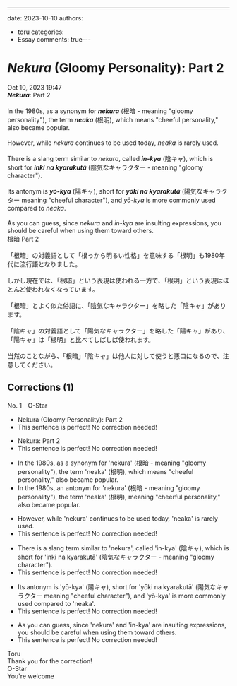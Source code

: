 ---
date: 2023-10-10
authors:
  - toru
categories:
  - Essay
comments: true---

# <strong><em>Nekura</strong></em> (Gloomy Personality): Part 2
<div class="date">Oct 10, 2023 19:47</div>
<div id="post"><div id="body_show_ori">
<strong><em>Nekura</strong></em>: Part 2<br/><br/>In the 1980s, as a synonym for <strong><em>nekura</em></strong> (根暗 - meaning "gloomy personality"), the term <strong><em>neaka</em></strong> (根明), which means "cheeful personality," also became popular.<br/><br/>However, while <em>nekura</em> continues to be used today, <em>neaka</em> is rarely used.<br/><br/>There is a slang term similar to <em>nekura</em>, called <strong><em>in-kya</em></strong> (陰キャ), which is short for <strong><em>inki na kyarakutā</em></strong> (陰気なキャラクター - meaning "gloomy character").<br/><br/>Its antonym is <strong><em>yō-kya</em></strong> (陽キャ), short for <strong><em>yōki na kyarakutā</em></strong> (陽気なキャラクター meaning "cheeful character"), and <em>yō-kya</em> is more commonly used compared to <em>neaka</em>.<br/><br/>As you can guess, since <em>nekura</em> and <em>in-kya</em> are insulting expressions, you should be careful when using them toward others.
</div></div>

<!-- more -->

<div id="post_ja"><div id="body_show_mo">
根暗 Part 2<br/><br/>「根暗」の対義語として「根っから明るい性格」を意味する「根明」も1980年代に流行語となりました。<br/><br/>しかし現在では、「根暗」という表現は使われる一方で、「根明」という表現はほとんど使われなくなっています。<br/><br/>「根暗」とよく似た俗語に、「陰気なキャラクター」を略した「陰キャ」があります。<br/><br/>「陰キャ」の対義語として「陽気なキャラクター」を略した「陽キャ」があり、「陽キャ」は「根明」と比べてしばしば使われます。<br/><br/>当然のことながら、「根暗」「陰キャ」は他人に対して使うと悪口になるので、注意してください。
</div></div>

## Corrections (1)
<div id="block"><div class="first_name"> No. 1　<span class="just_name">O-Star</span></div><div id="block2">
<ul class="correction_field">
<li class="incorrect">Nekura (Gloomy Personality): Part 2</li>
<li class="corrected perfect">This sentence is perfect! No correction needed!</li>
</ul>
<ul class="correction_field">
<li class="incorrect">Nekura: Part 2</li>
<li class="corrected perfect">This sentence is perfect! No correction needed!</li>
</ul>
<ul class="correction_field">
<li class="incorrect">In the 1980s, as a synonym for 'nekura' (根暗 - meaning "gloomy personality"), the term 'neaka' (根明), which means "cheeful personality," also became popular.</li>
<li class="corrected correct">
In the 1980s, <span class="f_bold">an antonym</span> for 'nekura' (根暗 - meaning "gloomy personality"), <span class="sline"><span class="f_red">the term</span></span> 'neaka' (根明), <span class="f_bold">meaning</span> "<span class="f_bold">cheerful </span>personality," also became popular.
</li>
</ul>
<ul class="correction_field">
<li class="incorrect">However, while 'nekura' continues to be used today, 'neaka' is rarely used.</li>
<li class="corrected perfect">This sentence is perfect! No correction needed!</li>
</ul>
<ul class="correction_field">
<li class="incorrect">There is a slang term similar to 'nekura', called 'in-kya' (陰キャ), which is short for 'inki na kyarakutā' (陰気なキャラクター - meaning "gloomy character").</li>
<li class="corrected perfect">This sentence is perfect! No correction needed!</li>
</ul>
<ul class="correction_field">
<li class="incorrect">Its antonym is 'yō-kya' (陽キャ), short for 'yōki na kyarakutā' (陽気なキャラクター meaning "cheeful character"), and 'yō-kya' is more commonly used compared to 'neaka'.</li>
<li class="corrected perfect">This sentence is perfect! No correction needed!</li>
</ul>
<ul class="correction_field">
<li class="incorrect">As you can guess, since 'nekura' and 'in-kya' are insulting expressions, you should be careful when using them toward others.</li>
<li class="corrected perfect">This sentence is perfect! No correction needed!</li>
</ul>
</div><div class="name"><span class="just_name">Toru</span><br>
Thank you for the correction!
</div>
<div class="name"><span class="just_name">O-Star</span><br>
You're welcome
</div>
</div>
